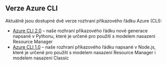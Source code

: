 ## <a name="versions-of-the-azure-cli"></a>Verze Azure CLI

Aktuálně jsou dostupné dvě verze rozhraní příkazového řádku Azure (CLI):

* [Azure CLI 2.0](../articles/storage/storage-azure-cli.md) – naše rozhraní příkazového řádku nové generace napsané v Pythonu, které je určené pro použití s modelem nasazení Resource Manager
* [Azure CLI 1.0](../articles/storage/storage-azure-cli-nodejs.md) – naše rozhraní příkazového řádku napsané v Node.js, které je určené pro použití s modelem nasazení Resource Manager i modelem nasazení Classic